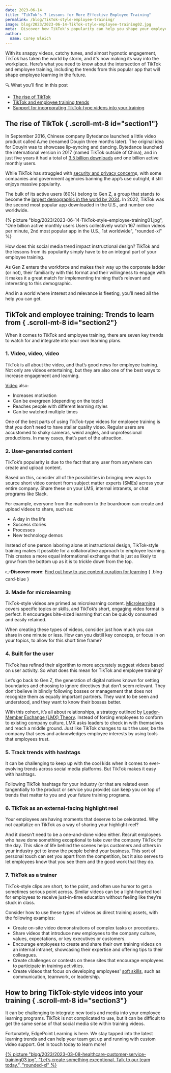 ```yaml
---
date: 2023-06-14
title: "TikTok's 7 Lessons for More Effective Employee Training"
permalink: /blog/TikTok-style-employee-training/
image: blog/2023/2023-06-14-TikTok-style-employee-training02.jpg
meta:  Discover how TikTok's popularity can help you shape your employee training for the better. Get up to speed with emerging trends in TikTok-style learning.
author:
  name: Corey Bleich
---
```


With its snappy videos, catchy tunes, and almost hypnotic engagement, TikTok has taken the world by storm, and it's now making its way into the workplace. Here’s what you need to know about the intersection of TikTok and employee training, including the trends from this popular app that will shape employee learning in the future. 


<div class="rounded-lg p-4 not-prose font-sans border-b-4 bg-slate-200 border-b-slate-400 ">
  <p class="font-extrabold uppercase text-lg mb-1 text-slate-600 ">🔍 What you’ll find in this post</p>
  <ul class="list-disc list-inside">
    <li><a href="#section1" class="underline font-semibold hover:text-blue-700">The rise of TikTok</a></li>
    <li><a href="#section2" class="underline font-semibold hover:text-blue-700">TikTok and employee training trends</a></li>
    <li><a href="#section3" class="underline font-semibold hover:text-blue-700">Support for incorporating TikTok-type videos into your training</a></li>
  </ul>
</div>

## The rise of TikTok { .scroll-mt-8 id="section1"}

In September 2016, Chinese company Bytedance launched a little video product called A.me (renamed Douyin three months later). The original idea for Douyin was to showcase lip-syncing and dancing. Bytedance launched the international version in 2017 (named TikTok outside of China), and in just five years it had a total of [3.5 billion downloads](https://influencermarketinghub.com/tiktok-stats/) and one billion active monthly users. 

While TikTok has struggled with [security and privacy concern](https://www.nytimes.com/2023/03/21/us/politics/biden-tiktok-challenges.html)s, with some companies and government agencies banning the app’s use outright, it still enjoys massive popularity.  

The bulk of its active users (60%) belong to Gen Z, a group that stands to become the [largest demographic in the world by 2034](https://www.morganstanley.com/ideas/millennial-gen-z-economy). In 2022, TikTok was the second most popular app downloaded in the U.S., and number one worldwide.



{% picture "blog/2023/2023-06-14-TikTok-style-employee-training01.jpg", "One billion active monthly users 
Users collectively watch 167 million videos per minute, 2nd most popular app in the U.S., 1st worldwide", "rounded-xl" %}



How does this social media trend impact instructional design? TikTok and the lessons from its popularity simply have to be an integral part of your employee training. 

As Gen Z enters the workforce and makes their way up the corporate ladder (or not), their familiarity with this format and their willingness to engage with it makes it a great match for implementing training that’s relevant and interesting to this demographic. 

And in a world where interest and relevance is fleeting, you’ll need all the help you can get.

## TikTok and employee training: Trends to learn from { .scroll-mt-8 id="section2"}

When it comes to TikTok and employee training, there are seven key trends to watch for and integrate into your own learning plans. 

### 1. Video, video, video 

TikTok is all about the video, and that’s good news for employee training. Not only are videos entertaining, but they are also one of the best ways to increase engagement and learning.  

[Video](https://givingcompass.org/article/the-importance-of-videos-for-teaching-and-learning) also:

* Increases motivation
* Can be evergreen (depending on the topic)
* Reaches people with different learning styles
* Can be watched multiple times

One of the best parts of using TikTok-type videos for employee training is that you don’t need to have stellar quality video. Regular users are accustomed to shaky cameras, weird angles, and unprofessional productions. In many cases, that’s part of the attraction. 

### 2. User-generated content 

TikTok’s popularity is due to the fact that any user from anywhere can create and upload content. 

Based on this, consider all of the possibilities in bringing new ways to source short video content from subject matter experts (SMEs) across your entire company. Share these on your LMS, internal intranets, or chat programs like Slack.

For example, everyone from the mailroom to the boardroom can create and upload videos to share, such as: 

* A day in the life 
* Success stories
* Processes
* New technology demos

Instead of one person laboring alone at instructional design, TikTok-style training makes it possible for a collaborative approach to employee learning. This creates a more equal informational exchange that is just as likely to grow from the bottom up as it is to trickle down from the top.

👉**Discover more**: [Find out how to use content curation for learning](/blog/content-curation-for-learning/)
 { .blog-card-blue }

### 3. Made for microlearning 

TikTok-style videos are primed as microlearning content. [Microlearning](h/blog/types-of-microlearning/) covers specific topics or skills, and TikTok’s short, engaging video format is perfect. It encourages bite-sized learning that can be quickly consumed and easily retained.

When creating these types of videos, consider just how much you can share in one minute or less. How can you distill key concepts, or focus in on your topics, to allow for this short time frame? 

### 4. Built for the user 

TikTok has refined their algorithm to more accurately suggest videos based on user activity. So what does this mean for TikTok and employee training?

Let’s go back to Gen Z, the generation of digital natives known for setting boundaries and choosing to ignore directives that don’t seem relevant. They don’t believe in blindly following bosses or management that does not recognize them as equally important partners. They want to be seen and understood, and they want to know their bosses better. 

With this cohort, it’s all about relationships, a strategy outlined by [Leader-Member Exchange (LMX) Theory](https://www.mindtools.com/amtuftp/the-leader-member-exchange-theory). Instead of forcing employees to conform to existing company culture, LMX asks leaders to check in with themselves and reach a middle ground. Just like TikTok changes to suit the user, be the company that sees and acknowledges employee interests by using tools that employees trust. 

### 5. Track trends with hashtags

It can be challenging to keep up with the cool kids when it comes to ever-evolving trends across social media platforms. But TikTok makes it easy with hashtags. 

Following TikTok hashtags for your industry (or that are related even tangentially to the product or service you provide) can keep you on top of trends that matter to you and your future training programs. 

### 6. TikTok as an external-facing highlight reel
Your employees are having moments that deserve to be celebrated. Why not capitalize on TikTok as a way of sharing your highlight reel? 

And it doesn’t need to be a one-and-done video either. Recruit employees who have done something exceptional to take over the company TikTok for the day. This slice of life behind the scenes helps customers and others in your industry get to know the people behind your business. This sort of personal touch can set you apart from the competition, but it also serves to let employees know that you see them and the good work that they do.

### 7. TikTok as a trainer

TikTok-style clips are short, to the point, and often use humor to get a sometimes serious point across. Similar videos can be a light-hearted tool for employees to receive just-in-time education without feeling like they’re stuck in class.

Consider how to use these types of videos as direct training assets, with the following examples: 

* Create on-site video demonstrations of complex tasks or procedures.
* Share videos that introduce new employees to the company culture, values, expectations, or key executives or customers. 
* Encourage employees to create and share their own training videos on an internal intranet, showcasing their expertise and offering tips to their colleagues. 
* Create challenges or contests on these sites that encourage employees to participate in training activities.
* Create videos that focus on developing employees' [soft skills](/blog/hard-skills-vs-soft-skills/), such as communication, teamwork, or leadership.

## How to bring TikTok-style videos into your training { .scroll-mt-8 id="section3"}

It can be challenging to integrate new tools and media into your employee learning programs. TikTok is not complicated to use, but it can be difficult to get the same sense of that social media site within training videos. 

Fortunately, EdgePoint Learning is here. We stay tapped into the latest learning trends and can help your team get up and running with custom video support. Get in touch today to learn more!


[{% picture "blog/2023/2023-03-08-healthcare-customer-service-training03.jpg", "Let’s create something exceptional. Talk to our team today.", "rounded-xl" %}](/form/demo/#contact)
